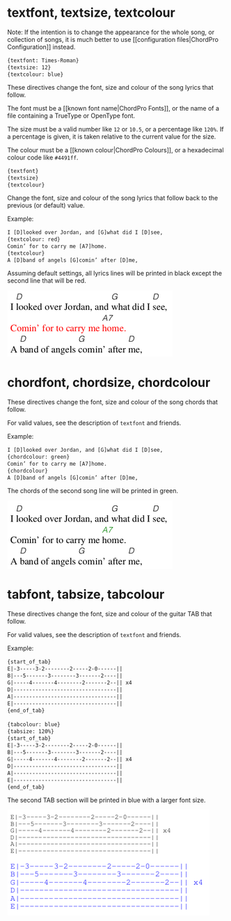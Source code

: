 # textfont, textsize, textcolour

Note: If the intention is to change the appearance for the whole song, or collection of songs, it is much better to use [[configuration files|ChordPro Configuration]] instead.

    {textfont: Times-Roman}
    {textsize: 12}
    {textcolour: blue}

These directives change the font, size and colour of the song lyrics that follow.

The font must be a [[known font name|ChordPro Fonts]], or the name of a file containing a TrueType or OpenType font.

The size must be a valid number like `12` or `10.5`, or a percentage like `120%`. If a percentage is given, it is taken relative to the current value for the size.

The colour must be a [[known colour|ChordPro Colours]], or a hexadecimal colour code like `#4491ff`.

    {textfont}
    {textsize}
    {textcolour}

Change the font, size and colour of the song lyrics that follow back to the previous (or default) value.

Example:

    I [D]looked over Jordan, and [G]what did I [D]see,
    {textcolour: red}
    Comin’ for to carry me [A7]home.
    {textcolour}
    A [D]band of angels [G]comin’ after [D]me,

Assuming default settings, all lyrics lines will be printed in black except the second line that will be red.

![](images/ex_textcolour.png)

# chordfont, chordsize, chordcolour

These directives change the font, size and colour of the song chords that follow.

For valid values, see the description of `textfont` and friends.

Example:

    I [D]looked over Jordan, and [G]what did I [D]see,
    {chordcolour: green}
    Comin’ for to carry me [A7]home.
    {chordcolour}
    A [D]band of angels [G]comin’ after [D]me,

The chords of the second song line will be printed in green.

![](images/ex_chordcolour.png)

# tabfont, tabsize, tabcolour

These directives change the font, size and colour of the guitar TAB that follow.

For valid values, see the description of `textfont` and friends.

Example:

	{start_of_tab}
	E|-3-----3-2--------2-----2-0------||
	B|---5-------3--------3-------2----||
	G|-----4-------4--------2-------2--|| x4
	D|---------------------------------||
	A|---------------------------------||
	E|---------------------------------||
	{end_of_tab}

	{tabcolour: blue}
	{tabsize: 120%}
	{start_of_tab}
	E|-3-----3-2--------2-----2-0------||
	B|---5-------3--------3-------2----||
	G|-----4-------4--------2-------2--|| x4
	D|---------------------------------||
	A|---------------------------------||
	E|---------------------------------||
	{end_of_tab}

The second TAB section will be printed in blue with a larger font size.

![](images/ex_tabcolour.png)



